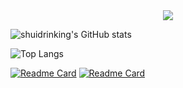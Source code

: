 <div align="center"> <img src="https://github-profile-trophy.vercel.app/?username=shuidrinking" /> </div>

![shuidrinking's GitHub stats](https://github-readme-stats.vercel.app/api?username=shuidrinking&show_icons=true&theme=ambient_gradient)

![Top Langs](https://github-readme-stats.vercel.app/api/top-langs/?username=shuidrinking&layout=compact&theme=ambient_gradient)

[![Readme Card](https://github-readme-stats.vercel.app/api/pin/?username=shuidrinking&repo=edk4j-manual)](https://github.com/shuidrinking/edk4j-manual)    [![Readme Card](https://github-readme-stats.vercel.app/api/pin/?username=shuidrinking&repo=library)](https://github.com/shuidrinking/library)

